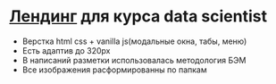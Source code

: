 # [Лендинг](https://alexlancev.github.io/data-scientist/) для курса data scientist

- Верстка html css + vanilla js(модальные окна, табы, меню)
- Есть адаптив до 320px
- В написаний разметки использовалась методология БЭМ
- Все изображения расформированны по папкам
